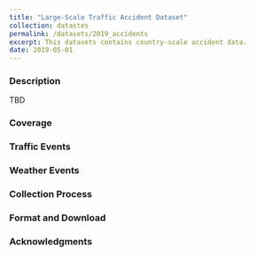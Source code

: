 ```yaml
---
title: "Large-Scale Traffic Accident Dataset"
collection: datastes
permalink: /datasets/2019_accidents
excerpt: This datasets contains country-scale accident data.  
date: 2019-05-01
---
```

### Description 
TBD

### Coverage

### Traffic Events

### Weather Events

### Collection Process

### Format and Download

### Acknowledgments
